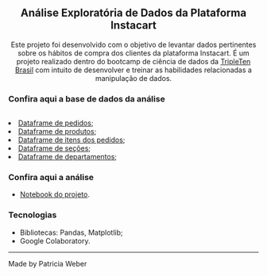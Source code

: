
<h2 align="center">
  Análise Exploratória de Dados da Plataforma Instacart
</h2>

<p align="center">
  Este projeto foi desenvolvido com o objetivo de levantar dados pertinentes sobre os hábitos de compra dos clientes da plataforma Instacart. É um projeto realizado dentro do bootcamp de ciência de dados da <a href="https://tripleten.com">TripleTen Brasil</a> com intuito de desenvolver e treinar as habilidades relacionadas a manipulação de dados. </a>
</p>



   </a>
</p>



###  Confira aqui a base de dados da análise

<p align="center">
  <img 

- [Dataframe de pedidos](https://practicum-content.s3.us-west-1.amazonaws.com/new-markets/Data_Refactored_2_sprint/datasets/instacart_orders.csv);
- [Dataframe de produtos](https://practicum-content.s3.us-west-1.amazonaws.com/new-markets/Data_Refactored_2_sprint/datasets/products.csv);
- [Dataframe de itens dos pedidos](https://practicum-content.s3.us-west-1.amazonaws.com/new-markets/Data_Refactored_2_sprint/order_products.csv);
- [Dataframe de seções](https://practicum-content.s3.us-west-1.amazonaws.com/new-markets/Data_Refactored_2_sprint/datasets/aisles.csv);
- [Dataframe de departamentos](https://practicum-content.s3.us-west-1.amazonaws.com/new-markets/Data_Refactored_2_sprint/datasets/departments.csv);

###  Confira aqui a análise

- [Notebook do projeto](https://github.com/pat-weber/AED_Instacart/blob/main/AED_Instacart.ipynb).



###  Tecnologias 

-  Bibliotecas: Pandas, Matplotlib;
-  Google Colaboratory.



---

Made by Patricia Weber
